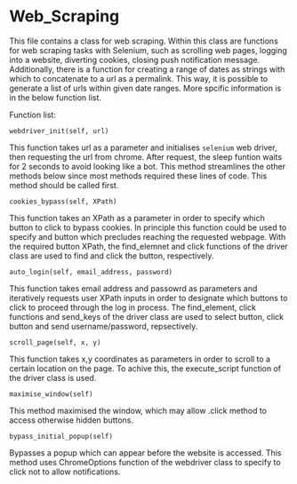# Web_Scraping

This file contains a class for web scraping. Within this class are functions for web scraping tasks with Selenium, such as scrolling web pages, logging into a website, diverting cookies, closing push notification message. Additionally, there is a function for creating a range of dates as strings with which to concatenate to a url as a permalink. This way, it is possible to generate a list of urls within given date ranges. More spcific information is in the below function list. 


Function list:

`webdriver_init(self, url)`

This function takes url as a parameter and initialises `selenium` web driver, then requesting the url from chrome. After request, the sleep funtion waits for 2 seconds to avoid looking like a bot. This method streamlines the other methods below since most methods required these lines of code. This method should be called first. 


`cookies_bypass(self, XPath)`

This function takes an XPath as a parameter in order to specify which button to click to bypass cookies. In principle this function could be used to specify and button which precludes reaching the requested webpage. With the required button XPath, the find_elemnet and click functions of the driver class are used to find and click the button, respectively. 

`auto_login(self, email_address, password)`

This function takes email address and passowrd as parameters and iteratively requests user XPath inputs in order to designate which buttons to click to proceed through the log in process. The find_element, click functions and send_keys of the driver class are used to select button, click button and send username/password, repsectively. 

`scroll_page(self, x, y)`

This function takes x,y coordinates as parameters in order to scroll to a certain location on the page. To achive this, the execute_script function of the driver class is used. 



`maximise_window(self)`

This method maximised the window, which may allow .click method to access otherwise hidden buttons.

`bypass_initial_popup(self)`

Bypasses a popup which can appear before the website is accessed. This method uses ChromeOptions function of the webdriver class to specify to click not to allow notifications. 
